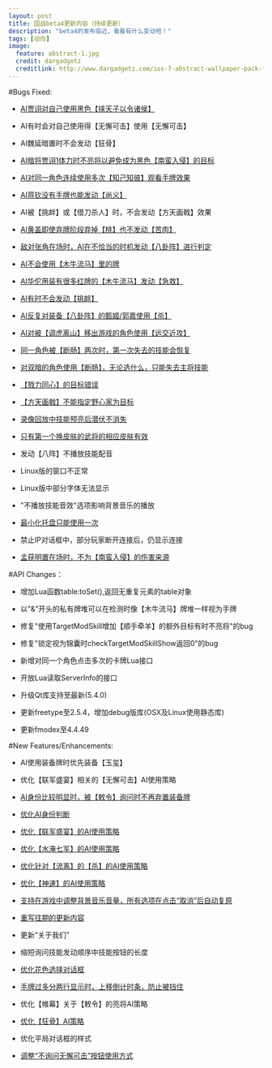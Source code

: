 ```yaml
---
layout: post
title: 国战beta4更新内容（持续更新）
description: "beta4的发布临近，看看有什么变动吧！"
tags: [动向]
image:
  feature: abstract-1.jpg
  credit: dargadgetz
  creditlink: http://www.dargadgetz.com/ios-7-abstract-wallpaper-pack-for-iphone-5-and-ipod-touch-retina/
---
```


#Bugs Fixed:

* [AI贾诩对自己使用黑色【挟天子以令诸侯】](http://tieba.baidu.com/p/3439569041)

* AI有时会对自己使用得【无懈可击】使用【无懈可击】
  
* AI魏延暗置时不会发动【狂骨】

* [AI暗将贾诩1体力时不亮将以避免成为黑色【南蛮入侵】的目标](http://tieba.baidu.com/p/3439569041)
  
* [AI对同一角色连续使用多次【知己知彼】观看手牌效果](http://tieba.baidu.com/p/3439569041)
  
* [AI蒋钦没有手牌也能发动【尚义】](http://tieba.baidu.com/p/3439569041)
  
* AI被【挑衅】或【借刀杀人】时，不会发动【方天画戟】效果
  
* [AI黄盖即使弃牌阶段弃掉【桃】也不发动【苦肉】](https://github.com/MogaraOrg/QSanguosha-For-Hegemony/issues/258)
  
* [敌对张角在场时，AI在不恰当的时机发动【八卦阵】进行判定](https://github.com/MogaraOrg/QSanguosha-For-Hegemony/issues/258)
  
* [AI不会使用【木牛流马】里的牌](https://github.com/MogaraOrg/QSanguosha-For-Hegemony/issues/258)
  
* [AI华佗用装有很多红牌的【木牛流马】发动【急救】](https://github.com/MogaraOrg/QSanguosha-For-Hegemony/issues/258)
  
* [AI有时不会发动【挑衅】](https://github.com/MogaraOrg/QSanguosha-For-Hegemony/issues/258)
  
* [AI反复对装备【八卦阵】的甄姬/郭嘉使用【杀】](https://github.com/MogaraOrg/QSanguosha-For-Hegemony/issues/258)
  
* [AI对被【调虎离山】移出游戏的角色使用【远交近攻】](https://github.com/MogaraOrg/QSanguosha-For-Hegemony/issues/258)
  
* [同一角色被【断肠】两次时，第一次失去的技能会恢复](https://github.com/MogaraOrg/QSanguosha-For-Hegemony/issues/279)
  
* [对双暗的角色使用【断肠】，无论选什么，只能失去主将技能](https://github.com/MogaraOrg/QSanguosha-For-Hegemony/issues/270)
  
* [【戮力同心】的目标错误](https://github.com/MogaraOrg/QSanguosha-For-Hegemony/issues/274)
  
* [【方天画戟】不能指定野心家为目标](https://github.com/MogaraOrg/QSanguosha-For-Hegemony/issues/275)
  
* [录像回放中技能预亮后潜伏不消失](https://github.com/MogaraOrg/QSanguosha-For-Hegemony/issues/272)
  
* [只有第一个换皮肤的武将的相应皮肤有效](http://tieba.baidu.com/p/3439569041)
  
* 发动【八阵】不播放技能配音
  
* Linux版的窗口不正常
  
* Linux版中部分字体无法显示
  
* "不播放技能音效"选项影响背景音乐的播放
  
* [最小化托盘只能使用一次](http://tieba.baidu.com/p/2357497936)
  
* 禁止IP对话框中，部分玩家断开连接后，仍显示连接
  
* [孟获明置在场时，不为【南蛮入侵】的伤害来源](http://tieba.baidu.com/p/3439569041)
  
#API Changes：

* 增加Lua函数table:toSet(),返回无重复元素的table对象
  
* 以"&"开头的私有牌堆可以在检测时像【木牛流马】牌堆一样视为手牌
  
* 修复"使用TargetModSkill增加【顺手牵羊】的额外目标有时不亮将"的bug
  
* 修复"锁定视为锦囊时checkTargetModSkillShow返回0"的bug
  
* 新增对同一个角色点击多次的卡牌Lua接口
  
* 开放Lua读取ServerInfo的接口
  
* 升级Qt库支持至最新(5.4.0)
  
* 更新freetype至2.5.4，增加debug版库(OSX及Linux使用静态库)
  
* 更新fmodex至4.4.49
  
#New Features/Enhancements:

* AI使用装备牌时优先装备【玉玺】
  
* 优化【联军盛宴】相关的【无懈可击】AI使用策略
  
* [AI身份比较明显时，被【敕令】询问时不再弃置装备牌](http://tieba.baidu.com/p/3439569041)
  
* [优化AI身份判断](https://github.com/MogaraOrg/QSanguosha-For-Hegemony/issues/258)
  
* [优化【联军盛宴】的AI使用策略](https://github.com/MogaraOrg/QSanguosha-For-Hegemony/issues/258)
  
* [优化【水淹七军】的AI使用策略](https://github.com/MogaraOrg/QSanguosha-For-Hegemony/issues/258)
  
* [优化针对【流离】的【杀】的AI使用策略](https://github.com/MogaraOrg/QSanguosha-For-Hegemony/issues/258)
  
* [优化【神速】的AI使用策略](https://github.com/MogaraOrg/QSanguosha-For-Hegemony/issues/258)
  
* [支持在游戏中调整背景音乐音量，所有选项在点击“取消”后自动复原](https://github.com/MogaraOrg/QSanguosha-For-Hegemony/issues/278)
  
* [重写往期的更新内容](http://tieba.baidu.com/p/3450767214)
  
* 更新“关于我们”
  
* 缩短询问技能发动顺序中技能按钮的长度
  
* [优化花色选择对话框](http://tieba.baidu.com/p/3399890782?pn=4)
  
* [手牌过多分两行显示时，上移倒计时条，防止被挡住](http://tieba.baidu.com/p/3439569041?pn=2)
  
* 优化【帷幕】关于【敕令】的亮将AI策略
  
* [优化【狂骨】AI策略](http://tieba.baidu.com/p/3439569041)
  
* 优化平局对话框的样式
  
* [调整“不询问无懈可击”按钮使用方式](http://tieba.baidu.com/p/3399890782?pid=60513158733#60513158733)